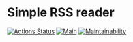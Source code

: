 # Simple RSS reader

[![Actions Status](https://github.com/ashikov/frontend-project-lvl3/workflows/hexlet-check/badge.svg)](https://github.com/ashikov/frontend-project-lvl3/actions)
[![Main](https://github.com/ashikov/frontend-project-lvl3/actions/workflows/main.yml/badge.svg)](https://github.com/ashikov/frontend-project-lvl3/actions/workflows/main.yml)
[![Maintainability](https://api.codeclimate.com/v1/badges/3f8ece3359becd30dc81/maintainability)](https://codeclimate.com/github/ashikov/frontend-project-lvl3/maintainability)
